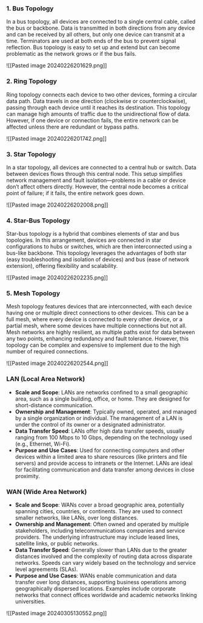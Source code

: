 
### 1. **Bus Topology**

In a bus topology, all devices are connected to a single central cable, called the bus or backbone. Data is transmitted in both directions from any device and can be received by all others, but only one device can transmit at a time. Terminators are used at both ends of the bus to prevent signal reflection. Bus topology is easy to set up and extend but can become problematic as the network grows or if the bus fails.

![[Pasted image 20240226201629.png]]
### 2. **Ring Topology**

Ring topology connects each device to two other devices, forming a circular data path. Data travels in one direction (clockwise or counterclockwise), passing through each device until it reaches its destination. This topology can manage high amounts of traffic due to the unidirectional flow of data. However, if one device or connection fails, the entire network can be affected unless there are redundant or bypass paths.

![[Pasted image 20240226201742.png]]
### 3. **Star Topology**

In a star topology, all devices are connected to a central hub or switch. Data between devices flows through this central node. This setup simplifies network management and fault isolation—problems in a cable or device don’t affect others directly. However, the central node becomes a critical point of failure; if it fails, the entire network goes down.

![[Pasted image 20240226202008.png]]
### 4. **Star-Bus Topology**

Star-bus topology is a hybrid that combines elements of star and bus topologies. In this arrangement, devices are connected in star configurations to hubs or switches, which are then interconnected using a bus-like backbone. This topology leverages the advantages of both star (easy troubleshooting and isolation of devices) and bus (ease of network extension), offering flexibility and scalability.

![[Pasted image 20240226202235.png]]
### 5. **Mesh Topology**

Mesh topology features devices that are interconnected, with each device having one or multiple direct connections to other devices. This can be a full mesh, where every device is connected to every other device, or a partial mesh, where some devices have multiple connections but not all. Mesh networks are highly resilient, as multiple paths exist for data between any two points, enhancing redundancy and fault tolerance. However, this topology can be complex and expensive to implement due to the high number of required connections.

![[Pasted image 20240226202544.png]]

### LAN (Local Area Network)

- **Scale and Scope**: LANs are networks confined to a small geographic area, such as a single building, office, or home. They are designed for short-distance communication.
- **Ownership and Management**: Typically owned, operated, and managed by a single organization or individual. The management of a LAN is under the control of its owner or a designated administrator.
- **Data Transfer Speed**: LANs offer high data transfer speeds, usually ranging from 100 Mbps to 10 Gbps, depending on the technology used (e.g., Ethernet, Wi-Fi).
- **Purpose and Use Cases**: Used for connecting computers and other devices within a limited area to share resources (like printers and file servers) and provide access to intranets or the Internet. LANs are ideal for facilitating communication and data transfer among devices in close proximity.

### WAN (Wide Area Network)

- **Scale and Scope**: WANs cover a broad geographic area, potentially spanning cities, countries, or continents. They are used to connect smaller networks, like LANs, over long distances.
- **Ownership and Management**: Often owned and operated by multiple stakeholders, including telecommunications companies and service providers. The underlying infrastructure may include leased lines, satellite links, or public networks.
- **Data Transfer Speed**: Generally slower than LANs due to the greater distances involved and the complexity of routing data across disparate networks. Speeds can vary widely based on the technology and service level agreements (SLAs).
- **Purpose and Use Cases**: WANs enable communication and data transfer over long distances, supporting business operations among geographically dispersed locations. Examples include corporate networks that connect offices worldwide and academic networks linking universities.

![[Pasted image 20240305130552.png]]